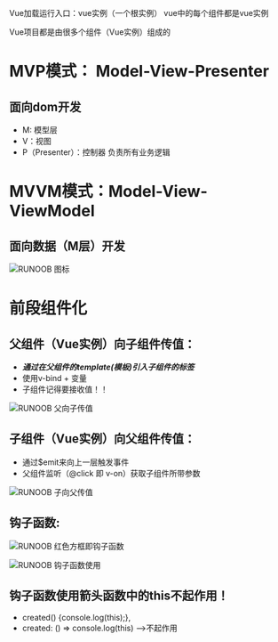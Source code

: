 Vue加载运行入口：vue实例（一个根实例）
vue中的每个组件都是vue实例

Vue项目都是由很多个组件（Vue实例）组成的


# MVP模式： Model-View-Presenter  
##  面向dom开发
* M: 模型层
* V：视图
* P（Presenter）：控制器  负责所有业务逻辑

# MVVM模式：Model-View-ViewModel
## 面向数据（M层）开发
![RUNOOB 图标](./picture/mvvm.png)

# 前段组件化
## 父组件（Vue实例）向子组件传值：
  + ___通过在父组件的template(模板)引入子组件的标签___
  + 使用v-bind + 变量 
  + 子组件记得要接收值！！
  
![RUNOOB 父向子传值](./picture/vue_002.PNG)

## 子组件（Vue实例）向父组件传值：
  + 通过$emit来向上一层触发事件
  + 父组件监听（@click 即 v-on）获取子组件所带参数
  
  ![RUNOOB 子向父传值](./picture/vue_003.PNG)

## 钩子函数:

 ![RUNOOB 红色方框即钩子函数](./picture/vue_005.PNG)

 ![RUNOOB 钩子函数使用](./picture/vue_006.PNG)
 
## 钩子函数使用箭头函数中的this不起作用！
+ created() {console.log(this);},
+ created: () => console.log(this)   -->不起作用

